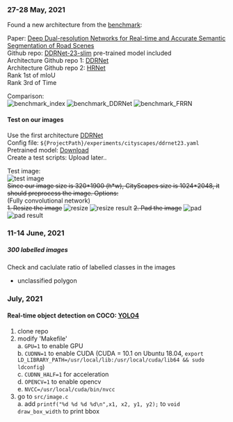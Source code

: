 ### 27-28 May, 2021
Found a new architecture from the [benchmark](https://paperswithcode.com/sota/real-time-semantic-segmentation-on-cityscapes):  

Paper: [Deep Dual-resolution Networks for Real-time and Accurate Semantic Segmentation of Road Scenes](https://arxiv.org/abs/2101.06085v1)  
Github repo: [DDRNet-23-slim](https://github.com/ydhongHIT/DDRNet) pre-trained model included  
Architecture Github repo 1: [DDRNet](https://github.com/chenjun2hao/DDRNet.pytorch)  
Architecture Github repo 2: [HRNet](https://github.com/HRNet/HRNet-Semantic-Segmentation/tree/pytorch-v1.1)  
Rank 1st of mIoU  
Rank 3rd of Time  

Comparison:  
![benchmark_index](https://github.com/MingZx8/UrbanScannerAnnotation/blob/main/example/benchmark_index.png)
![benchmark_DDRNet](https://github.com/MingZx8/UrbanScannerAnnotation/blob/main/example/benchmark_DDRNet.png)
![benchmark_FRRN](https://github.com/MingZx8/UrbanScannerAnnotation/blob/main/example/benchmark_FRRN.png)

#### Test on our images
Use the first architecture [DDRNet](https://github.com/chenjun2hao/DDRNet.pytorch)  
Config file: ```${ProjectPath}/experiments/cityscapes/ddrnet23.yaml```  
Pretrained model: [Download](https://drive.google.com/file/d/16viDZhbmuc3y7OSsUo2vhA7V6kYO0KX6/view)  
Create a test scripts: Upload later..  

Test image:  
![test image](https://github.com/MingZx8/UrbanScannerAnnotation/blob/main/example/camera1599827799004.jpeg)  
~~Since our image size is 320\*1900 (h*w), CityScapes size is 1024\*2048, it should preprocess the image. Options:~~  
(Fully convolutional network)  
~~1. Resize the image~~
![resize](https://github.com/MingZx8/UrbanScannerAnnotation/blob/main/example/resize.jpeg)
![resize result](https://github.com/MingZx8/UrbanScannerAnnotation/blob/main/example/resize_result.png)
~~2. Pad the image~~
![pad](https://github.com/MingZx8/UrbanScannerAnnotation/blob/main/example/pad.jpeg)
![pad result](https://github.com/MingZx8/UrbanScannerAnnotation/blob/main/example/pad_result.png)


### 11-14 June, 2021
##### 300 labelled images  
Check and caclulate ratio of labelled classes in the images
+ unclassified polygon

### July, 2021
#### Real-time object detection on COCO: [YOLO4](https://github.com/AlexeyAB/darknet) 
1. clone repo  
2. modify 'Makefile'  
  a. `GPU=1` to enable GPU  
  b. `CUDNN=1` to enable CUDA (CUDA = 10.1 on Ubuntu 18.04, `export LD_LIBRARY_PATH=/usr/local/lib:/usr/local/cuda/lib64 && sudo ldconfig`)  
  c. `CUDNN_HALF=1` for acceleration  
  d. `OPENCV=1` to enable opencv  
  e. `NVCC=/usr/local/cuda/bin/nvcc`  
3. go to `src/image.c`  
  a. add `printf("%d %d %d %d\n",x1, x2, y1, y2);` to `void draw_box_width` to print bbox  
